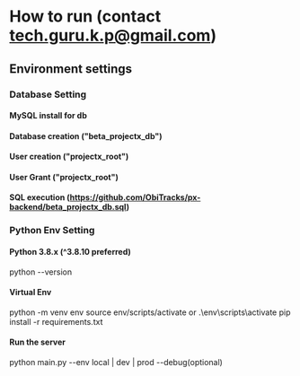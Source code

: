 # How to run (contact tech.guru.k.p@gmail.com)

## Environment settings

### Database Setting

#### MySQL install for db
#### Database creation ("beta_projectx_db")
#### User creation ("projectx_root")
#### User Grant ("projectx_root")
#### SQL execution (https://github.com/ObiTracks/px-backend/beta_projectx_db.sql)


### Python Env Setting

#### Python 3.8.x (^3.8.10 preferred)
python --version
#### Virtual Env
python -m venv env
source env/scripts/activate  or  .\env\scripts\activate
pip install -r requirements.txt
#### Run the server
python main.py --env local | dev | prod --debug(optional)

